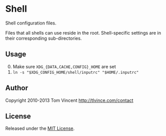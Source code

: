 # Shell

Shell configuration files.

Files that all shells can use reside in the root. Shell-specific settings are in
their corresponding sub-directories.

## Usage

0. Make sure `XDG_{DATA,CACHE,CONFIG}_HOME` are set
1. `ln -s "$XDG_CONFIG_HOME/shell/inputrc" "$HOME/.inputrc"`

## Author

Copyright 2010-2013 Tom Vincent <http://tlvince.com/contact>

## License

Released under the [MIT License][license].

  [license]: http://tlvince.mit-license.org/
